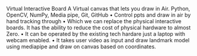 Virtual Interactive Board 
A Virtual canvas that lets you draw in Air. Python, OpenCV, NumPy, Media pipe, Git, GitHub
• Control ppts and draw in air by hand tracking through
• Which we can replace the physical interactive boards. It has the ability to reduce the cost of physical hardware to almost Zero.
• It can be operated by the existing tech hardare just a laptop with webcam enabled.
• It takes user video as input and draw landmark model using mediapipe and draw on canvas based on coordinates.
